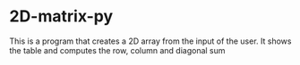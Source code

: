 # 2D-matrix-py
This is a program that creates a 2D array from the input of the user. 
It shows the table and computes the row, column and diagonal sum
